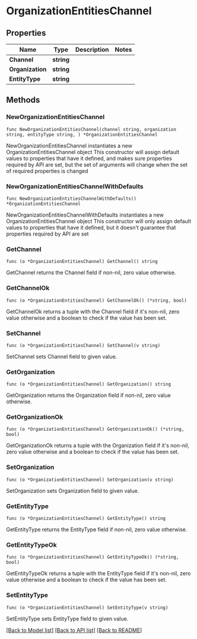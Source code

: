 # OrganizationEntitiesChannel

## Properties

Name | Type | Description | Notes
------------ | ------------- | ------------- | -------------
**Channel** | **string** |  | 
**Organization** | **string** |  | 
**EntityType** | **string** |  | 

## Methods

### NewOrganizationEntitiesChannel

`func NewOrganizationEntitiesChannel(channel string, organization string, entityType string, ) *OrganizationEntitiesChannel`

NewOrganizationEntitiesChannel instantiates a new OrganizationEntitiesChannel object
This constructor will assign default values to properties that have it defined,
and makes sure properties required by API are set, but the set of arguments
will change when the set of required properties is changed

### NewOrganizationEntitiesChannelWithDefaults

`func NewOrganizationEntitiesChannelWithDefaults() *OrganizationEntitiesChannel`

NewOrganizationEntitiesChannelWithDefaults instantiates a new OrganizationEntitiesChannel object
This constructor will only assign default values to properties that have it defined,
but it doesn't guarantee that properties required by API are set

### GetChannel

`func (o *OrganizationEntitiesChannel) GetChannel() string`

GetChannel returns the Channel field if non-nil, zero value otherwise.

### GetChannelOk

`func (o *OrganizationEntitiesChannel) GetChannelOk() (*string, bool)`

GetChannelOk returns a tuple with the Channel field if it's non-nil, zero value otherwise
and a boolean to check if the value has been set.

### SetChannel

`func (o *OrganizationEntitiesChannel) SetChannel(v string)`

SetChannel sets Channel field to given value.


### GetOrganization

`func (o *OrganizationEntitiesChannel) GetOrganization() string`

GetOrganization returns the Organization field if non-nil, zero value otherwise.

### GetOrganizationOk

`func (o *OrganizationEntitiesChannel) GetOrganizationOk() (*string, bool)`

GetOrganizationOk returns a tuple with the Organization field if it's non-nil, zero value otherwise
and a boolean to check if the value has been set.

### SetOrganization

`func (o *OrganizationEntitiesChannel) SetOrganization(v string)`

SetOrganization sets Organization field to given value.


### GetEntityType

`func (o *OrganizationEntitiesChannel) GetEntityType() string`

GetEntityType returns the EntityType field if non-nil, zero value otherwise.

### GetEntityTypeOk

`func (o *OrganizationEntitiesChannel) GetEntityTypeOk() (*string, bool)`

GetEntityTypeOk returns a tuple with the EntityType field if it's non-nil, zero value otherwise
and a boolean to check if the value has been set.

### SetEntityType

`func (o *OrganizationEntitiesChannel) SetEntityType(v string)`

SetEntityType sets EntityType field to given value.



[[Back to Model list]](../README.md#documentation-for-models) [[Back to API list]](../README.md#documentation-for-api-endpoints) [[Back to README]](../README.md)


